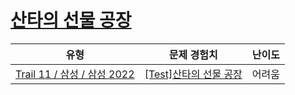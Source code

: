 # [산타의 선물 공장](https://www.codetree.ai/trails/complete/curated-cards/2022-second-half-morning-2)

|유형|문제 경험치|난이도|
|---|---|---|
|[Trail 11 / 삼성 / 삼성 2022](https://www.codetree.ai/trail-info/corporate-recent/)|[[Test]산타의 선물 공장](https://www.codetree.ai/trails/complete/curated-cards/2022-second-half-morning-2/)|어려움|

